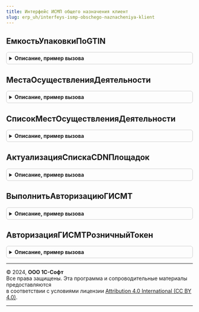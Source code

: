 ```yaml
---
title: Интерфейс ИСМП общего назначения клиент
slug: erp_uh/interfeys-ismp-obschego-naznacheniya-klient
---
```



## ЕмкостьУпаковкиПоGTIN
<details style="margin: 1em 0; padding: 0.5em; border: 1px solid #ccc; border-radius: 6px;">

<summary style="font-weight: bold; cursor: pointer;">Описание, пример вызова</summary>

```bsl

// Емкость упаковки по GTIN.
// Результат выполнения операции будет передан в ОписаниеОповещения в переданном параметре.
//
// Параметры:
//  ПараметрыЗапроса - (см. ИнтерфейсИСМПОбщегоНазначенияКлиент.ПараметрыЗапросаДанных).
Процедура ЕмкостьУпаковкиПоGTIN(ПараметрыЗапроса) Экспорт
```

Пример вызова
```bsl
ИнтерфейсИСМПОбщегоНазначенияКлиент.ЕмкостьУпаковкиПоGTIN(ПараметрыЗапроса) 
```
</details>

## МестаОсуществленияДеятельности
<details style="margin: 1em 0; padding: 0.5em; border: 1px solid #ccc; border-radius: 6px;">

<summary style="font-weight: bold; cursor: pointer;">Описание, пример вызова</summary>

```bsl

// Получает места осуществления деятельности из ГИС МТ.
// Результат выполнения операции будет передан в ОписаниеОповещения в переданном параметре.
//
// Параметры:
//  ПараметрыЗапроса - (см. ИнтерфейсИСМПОбщегоНазначенияКлиент.ПараметрыЗапросаДанных).
Процедура МестаОсуществленияДеятельности(ПараметрыЗапроса) Экспорт
```

Пример вызова
```bsl
ИнтерфейсИСМПОбщегоНазначенияКлиент.МестаОсуществленияДеятельности(ПараметрыЗапроса) 
```
</details>

## СписокМестОсуществленияДеятельности
<details style="margin: 1em 0; padding: 0.5em; border: 1px solid #ccc; border-radius: 6px;">

<summary style="font-weight: bold; cursor: pointer;">Описание, пример вызова</summary>

```bsl

// Получает места осуществления деятельности из ГИС МТ (метод получения списка).
// Результат выполнения операции будет передан в ОписаниеОповещения в переданном параметре.
//
// Параметры:
//  ПараметрыЗапроса - (см. ИнтерфейсИСМПОбщегоНазначенияКлиент.ПараметрыЗапросаДанных).
Процедура СписокМестОсуществленияДеятельности(ПараметрыЗапроса) Экспорт
```

Пример вызова
```bsl
ИнтерфейсИСМПОбщегоНазначенияКлиент.СписокМестОсуществленияДеятельности(ПараметрыЗапроса) 
```
</details>

## АктуализацияСпискаCDNПлощадок
<details style="margin: 1em 0; padding: 0.5em; border: 1px solid #ccc; border-radius: 6px;">

<summary style="font-weight: bold; cursor: pointer;">Описание, пример вызова</summary>

```bsl

// Обновляет список CDN-площадок и время их отклика
// Результат выполнения операции будет передан в ОписаниеОповещения в переданном параметре.
//
// Параметры:
//  ПараметрыЗапроса - (см. ИнтерфейсИСМПОбщегоНазначенияКлиент.ПараметрыЗапросаДанных).
Процедура АктуализацияСпискаCDNПлощадок(ПараметрыЗапроса) Экспорт
```

Пример вызова
```bsl
ИнтерфейсИСМПОбщегоНазначенияКлиент.АктуализацияСпискаCDNПлощадок(ПараметрыЗапроса) 
```
</details>

## ВыполнитьАвторизациюГИСМТ
<details style="margin: 1em 0; padding: 0.5em; border: 1px solid #ccc; border-radius: 6px;">

<summary style="font-weight: bold; cursor: pointer;">Описание, пример вызова</summary>

```bsl

// Выполняет операцию авторизации ГИС МТ.
//
// Параметры:
//  ПараметрыЗапроса - см. ИнтерфейсИСМПОбщегоНазначенияКлиент.ПараметрыЗапросаДанных.
Процедура ВыполнитьАвторизациюГИСМТ(ПараметрыЗапроса) Экспорт
```

Пример вызова
```bsl
ИнтерфейсИСМПОбщегоНазначенияКлиент.ВыполнитьАвторизациюГИСМТ(ПараметрыЗапроса) 
```
</details>

## АвторизацияГИСМТРозничныйТокен
<details style="margin: 1em 0; padding: 0.5em; border: 1px solid #ccc; border-radius: 6px;">

<summary style="font-weight: bold; cursor: pointer;">Описание, пример вызова</summary>

```bsl

// Выполняет операцию получения розничного токена в ГИС МТ.
//
// Параметры:
//  ПараметрыЗапроса - см. ИнтерфейсИСМПОбщегоНазначенияКлиент.ПараметрыЗапросаДанных.
Процедура АвторизацияГИСМТРозничныйТокен(ПараметрыЗапроса) Экспорт
```

Пример вызова
```bsl
ИнтерфейсИСМПОбщегоНазначенияКлиент.АвторизацияГИСМТРозничныйТокен(ПараметрыЗапроса) 
```
</details>

---

© 2024, **ООО 1С-Софт**  
Все права защищены. Эта программа и сопроводительные материалы предоставляются  
в соответствии с условиями лицензии [Attribution 4.0 International (CC BY 4.0)](https://creativecommons.org/licenses/by/4.0/legalcode).

---
